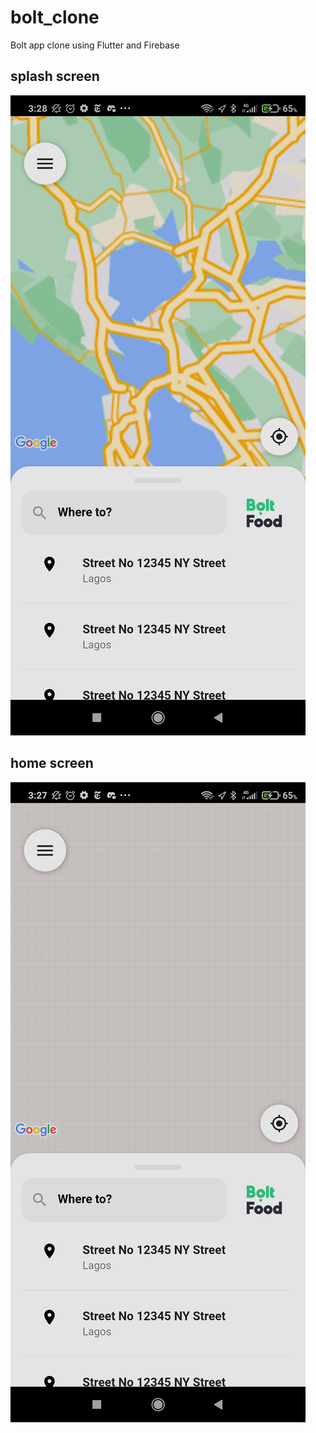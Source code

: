 # bolt_clone

Bolt app clone using
Flutter and Firebase
## splash screen
![Alt text](https://github.com/parallelbox-lab/bolt_clone/blob/main/flutter_04.png?raw=true "Light Mode")
## home screen
![Alt text](https://github.com/parallelbox-lab/bolt_clone/blob/main/flutter_01.png?raw=true "Light Mode")